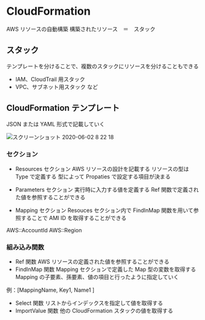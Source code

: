 # CloudFormation

AWS リソースの自動構築
構築されたリソース　＝　スタック

## スタック

テンプレートを分けることで、複数のスタックにリソースを分けることもできる

- IAM、CloudTrail 用スタック
- VPC、サブネット用スタック
  など

## CloudFormation テンプレート

JSON または YAML 形式で記載していく


![スクリーンショット 2020-06-02 8 22 18](https://user-images.githubusercontent.com/36391432/83465140-e36b9f00-a4ad-11ea-96bd-7d634806bace.png)


### セクション

- Resources セクション
  AWS リソースの設計を記載する
  リソースの型は Type で定義する
  型によって Propaties で設定する項目が決まる

- Parameters セクション
  実行時に入力する値を定義する
  Ref 関数で定義された値を参照することができる

- Mapping セクション
  Resouces セクション内で FindInMap 関数を用いて参照することで
  AMI ID を取得することができる

AWS::AccountId
AWS::Region

### 組み込み関数

- Ref 関数
  AWS リソースの定義された値を参照することができる
- FindInMap 関数
  Mapping セクションで定義した Map 型の変数を取得する
  Mapping の子要素、孫要素、値の項目と行ったように指定していく

例：[MappingName, Key1, Name1 ]

- Select 関数
  リストからインデックスを指定して値を取得する
- ImportValue 関数
  他の CloudFormation スタックの値を取得する
